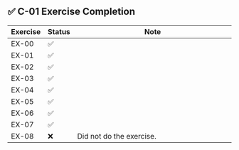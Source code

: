  ## ✅ C-01 Exercise Completion

| Exercise  | Status | Note |
| ----- | - | - |
| EX-00 | ✅ | <img width="441" height="1"> |
| EX-01 | ✅ | |
| EX-02 | ✅ | |
| EX-03 | ✅ | |
| EX-04 | ✅ | |
| EX-05 | ✅ | |
| EX-06 | ✅ | |
| EX-07 | ✅ | |
| EX-08 | ❌ | Did not do the exercise. |
